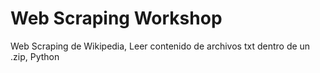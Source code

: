 # Web Scraping Workshop
Web Scraping de Wikipedia, Leer contenido de archivos txt dentro de un .zip, Python

